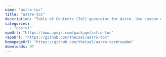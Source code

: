 ```yaml
---
name: "astro-toc"
title: "astro-toc"
description: "Table of Contents (ToC) generator for Astro. Use custom components for interactivity."
categories:
  - "css+ui"
npmUrl: "https://www.npmjs.com/package/astro-toc"
repoUrl: "https://github.com/theisel/astro-toc"
homepageUrl: "https://github.com/theisel/astro-toc#readme"
downloads: 97
---
```

